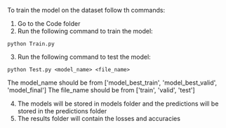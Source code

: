 To train the model on the dataset follow th commands:
1. Go to the Code folder
2. Run the following command to train the model:
```
python Train.py
```
3. Run the following command to test the model:
```
python Test.py <model_name> <file_name>
```
The model_name should be from ['model_best_train', 'model_best_valid', 'model_final']
The file_name should be from ['train', 'valid', 'test']

4. The models will be stored in models folder and the predictions will be stored in the predictions folder
5. The results folder will contain the losses and accuracies
